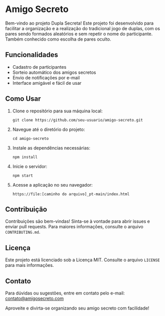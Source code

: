 # Amigo Secreto

Bem-vindo ao projeto Dupla Secreta! Este projeto foi desenvolvido para facilitar a organização e a realização do tradicional jogo de duplas, com os pares sendo formados aleatórios e sem repetir o nome do participante. Também conhecido como escolha de pares oculto.

## Funcionalidades

- Cadastro de participantes
- Sorteio automático dos amigos secretos
- Envio de notificações por e-mail
- Interface amigável e fácil de usar

## Como Usar

1. Clone o repositório para sua máquina local:
    ```
    git clone https://github.com/seu-usuario/amigo-secreto.git
    ```

2. Navegue até o diretório do projeto:
    ```
    cd amigo-secreto
    ```

3. Instale as dependências necessárias:
    ```
    npm install
    ```

4. Inicie o servidor:
    ```
    npm start
    ```

5. Acesse a aplicação no seu navegador:
    ```
    https://file:[caminho do arquivo]_pt-main/index.html
    ```

## Contribuição

Contribuições são bem-vindas! Sinta-se à vontade para abrir issues e enviar pull requests. Para maiores informações, consulte o arquivo `CONTRIBUTING.md`.

## Licença

Este projeto está licenciado sob a Licença MIT. Consulte o arquivo `LICENSE` para mais informações.

## Contato

Para dúvidas ou sugestões, entre em contato pelo e-mail: contato@amigosecreto.com

Aproveite e divirta-se organizando seu amigo secreto com facilidade!
